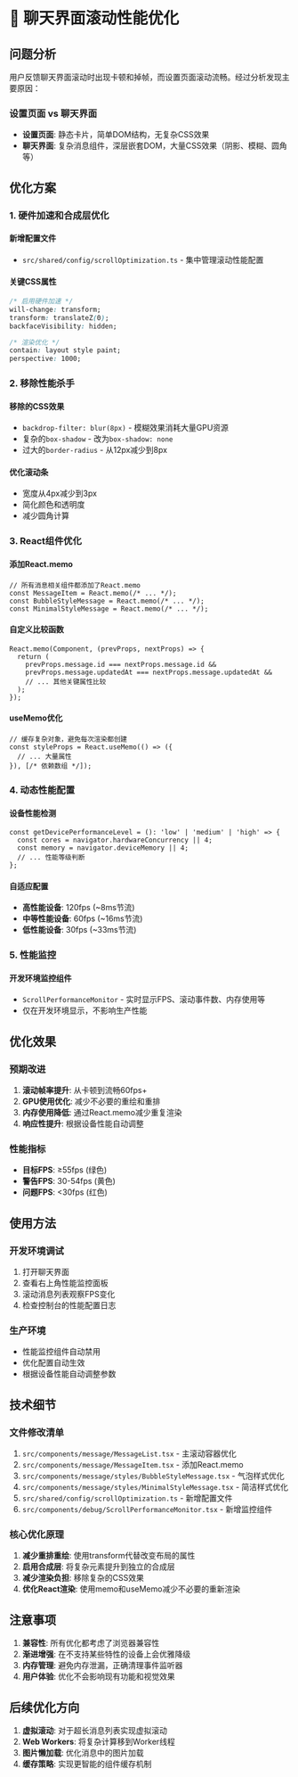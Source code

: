 # 🚀 聊天界面滚动性能优化

## 问题分析

用户反馈聊天界面滚动时出现卡顿和掉帧，而设置页面滚动流畅。经过分析发现主要原因：

### 设置页面 vs 聊天界面
- **设置页面**: 静态卡片，简单DOM结构，无复杂CSS效果
- **聊天界面**: 复杂消息组件，深层嵌套DOM，大量CSS效果（阴影、模糊、圆角等）

## 优化方案

### 1. 硬件加速和合成层优化

#### 新增配置文件
- `src/shared/config/scrollOptimization.ts` - 集中管理滚动性能配置

#### 关键CSS属性
```css
/* 启用硬件加速 */
will-change: transform;
transform: translateZ(0);
backfaceVisibility: hidden;

/* 渲染优化 */
contain: layout style paint;
perspective: 1000;
```

### 2. 移除性能杀手

#### 移除的CSS效果
- `backdrop-filter: blur(8px)` - 模糊效果消耗大量GPU资源
- 复杂的`box-shadow` - 改为`box-shadow: none`
- 过大的`border-radius` - 从12px减少到8px

#### 优化滚动条
- 宽度从4px减少到3px
- 简化颜色和透明度
- 减少圆角计算

### 3. React组件优化

#### 添加React.memo
```tsx
// 所有消息相关组件都添加了React.memo
const MessageItem = React.memo(/* ... */);
const BubbleStyleMessage = React.memo(/* ... */);
const MinimalStyleMessage = React.memo(/* ... */);
```

#### 自定义比较函数
```tsx
React.memo(Component, (prevProps, nextProps) => {
  return (
    prevProps.message.id === nextProps.message.id &&
    prevProps.message.updatedAt === nextProps.message.updatedAt &&
    // ... 其他关键属性比较
  );
});
```

#### useMemo优化
```tsx
// 缓存复杂对象，避免每次渲染都创建
const styleProps = React.useMemo(() => ({
  // ... 大量属性
}), [/* 依赖数组 */]);
```

### 4. 动态性能配置

#### 设备性能检测
```tsx
const getDevicePerformanceLevel = (): 'low' | 'medium' | 'high' => {
  const cores = navigator.hardwareConcurrency || 4;
  const memory = navigator.deviceMemory || 4;
  // ... 性能等级判断
};
```

#### 自适应配置
- **高性能设备**: 120fps (~8ms节流)
- **中等性能设备**: 60fps (~16ms节流)  
- **低性能设备**: 30fps (~33ms节流)

### 5. 性能监控

#### 开发环境监控组件
- `ScrollPerformanceMonitor` - 实时显示FPS、滚动事件数、内存使用等
- 仅在开发环境显示，不影响生产性能

## 优化效果

### 预期改进
1. **滚动帧率提升**: 从卡顿到流畅60fps+
2. **GPU使用优化**: 减少不必要的重绘和重排
3. **内存使用降低**: 通过React.memo减少重复渲染
4. **响应性提升**: 根据设备性能自动调整

### 性能指标
- **目标FPS**: ≥55fps (绿色)
- **警告FPS**: 30-54fps (黄色)
- **问题FPS**: <30fps (红色)

## 使用方法

### 开发环境调试
1. 打开聊天界面
2. 查看右上角性能监控面板
3. 滚动消息列表观察FPS变化
4. 检查控制台的性能配置日志

### 生产环境
- 性能监控组件自动禁用
- 优化配置自动生效
- 根据设备性能自动调整参数

## 技术细节

### 文件修改清单
1. `src/components/message/MessageList.tsx` - 主滚动容器优化
2. `src/components/message/MessageItem.tsx` - 添加React.memo
3. `src/components/message/styles/BubbleStyleMessage.tsx` - 气泡样式优化
4. `src/components/message/styles/MinimalStyleMessage.tsx` - 简洁样式优化
5. `src/shared/config/scrollOptimization.ts` - 新增配置文件
6. `src/components/debug/ScrollPerformanceMonitor.tsx` - 新增监控组件

### 核心优化原理
1. **减少重排重绘**: 使用transform代替改变布局的属性
2. **启用合成层**: 将复杂元素提升到独立的合成层
3. **减少渲染负担**: 移除复杂的CSS效果
4. **优化React渲染**: 使用memo和useMemo减少不必要的重新渲染

## 注意事项

1. **兼容性**: 所有优化都考虑了浏览器兼容性
2. **渐进增强**: 在不支持某些特性的设备上会优雅降级
3. **内存管理**: 避免内存泄漏，正确清理事件监听器
4. **用户体验**: 优化不会影响现有功能和视觉效果

## 后续优化方向

1. **虚拟滚动**: 对于超长消息列表实现虚拟滚动
2. **Web Workers**: 将复杂计算移到Worker线程
3. **图片懒加载**: 优化消息中的图片加载
4. **缓存策略**: 实现更智能的组件缓存机制
